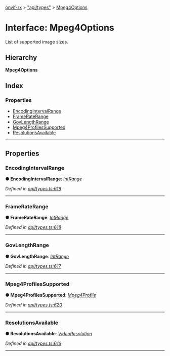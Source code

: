 [onvif-rx](../README.md) > ["api/types"](../modules/_api_types_.md) > [Mpeg4Options](../interfaces/_api_types_.mpeg4options.md)

# Interface: Mpeg4Options

List of supported image sizes.

## Hierarchy

**Mpeg4Options**

## Index

### Properties

* [EncodingIntervalRange](_api_types_.mpeg4options.md#encodingintervalrange)
* [FrameRateRange](_api_types_.mpeg4options.md#frameraterange)
* [GovLengthRange](_api_types_.mpeg4options.md#govlengthrange)
* [Mpeg4ProfilesSupported](_api_types_.mpeg4options.md#mpeg4profilessupported)
* [ResolutionsAvailable](_api_types_.mpeg4options.md#resolutionsavailable)

---

## Properties

<a id="encodingintervalrange"></a>

###  EncodingIntervalRange

**● EncodingIntervalRange**: *[IntRange](_api_types_.intrange.md)*

*Defined in [api/types.ts:619](https://github.com/patrickmichalina/onvif-rx/blob/034e4d6/src/api/types.ts#L619)*

___
<a id="frameraterange"></a>

###  FrameRateRange

**● FrameRateRange**: *[IntRange](_api_types_.intrange.md)*

*Defined in [api/types.ts:618](https://github.com/patrickmichalina/onvif-rx/blob/034e4d6/src/api/types.ts#L618)*

___
<a id="govlengthrange"></a>

###  GovLengthRange

**● GovLengthRange**: *[IntRange](_api_types_.intrange.md)*

*Defined in [api/types.ts:617](https://github.com/patrickmichalina/onvif-rx/blob/034e4d6/src/api/types.ts#L617)*

___
<a id="mpeg4profilessupported"></a>

###  Mpeg4ProfilesSupported

**● Mpeg4ProfilesSupported**: *[Mpeg4Profile](../enums/_api_types_.mpeg4profile.md)*

*Defined in [api/types.ts:620](https://github.com/patrickmichalina/onvif-rx/blob/034e4d6/src/api/types.ts#L620)*

___
<a id="resolutionsavailable"></a>

###  ResolutionsAvailable

**● ResolutionsAvailable**: *[VideoResolution](_api_types_.videoresolution.md)*

*Defined in [api/types.ts:616](https://github.com/patrickmichalina/onvif-rx/blob/034e4d6/src/api/types.ts#L616)*

___

